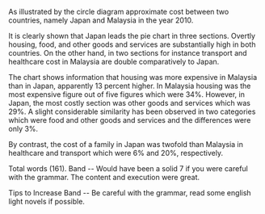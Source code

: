As illustrated by the circle diagram approximate cost between two countries, namely Japan and Malaysia in the year 2010.

It is clearly shown that Japan leads the pie chart in three sections. Overtly housing, food, and other goods and services are substantially high in both countries. On the other hand, in two sections for instance transport and healthcare cost in Malaysia are double comparatively to Japan.

The chart shows information that housing was more expensive in Malaysia than in Japan, apparently 13 percent higher. In Malaysia housing was the most expensive figure out of five figures which were 34%. However, in Japan, the most costly section was other goods and services which was 29%. A slight considerable similarity has been observed in two categories which were food and other goods and services and the differences were only 3%.

By contrast, the cost of a family in Japan was twofold than Malaysia in healthcare and transport which were 6% and 20%, respectively.


Total words (161).
Band -- Would have been a solid 7 if you were careful with the grammar. The content and execution were great.

Tips to Increase Band -- Be careful with the grammar, read some english light novels if possible.
